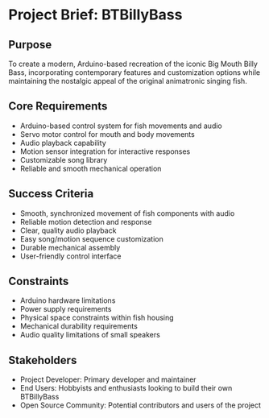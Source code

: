 # Project Brief: BTBillyBass

## Purpose

To create a modern, Arduino-based recreation of the iconic Big Mouth Billy Bass, incorporating contemporary features and customization options while maintaining the nostalgic appeal of the original animatronic singing fish.

## Core Requirements

- Arduino-based control system for fish movements and audio
- Servo motor control for mouth and body movements
- Audio playback capability
- Motion sensor integration for interactive responses
- Customizable song library
- Reliable and smooth mechanical operation

## Success Criteria

- Smooth, synchronized movement of fish components with audio
- Reliable motion detection and response
- Clear, quality audio playback
- Easy song/motion sequence customization
- Durable mechanical assembly
- User-friendly control interface

## Constraints

- Arduino hardware limitations
- Power supply requirements
- Physical space constraints within fish housing
- Mechanical durability requirements
- Audio quality limitations of small speakers

## Stakeholders

- Project Developer: Primary developer and maintainer
- End Users: Hobbyists and enthusiasts looking to build their own BTBillyBass
- Open Source Community: Potential contributors and users of the project
